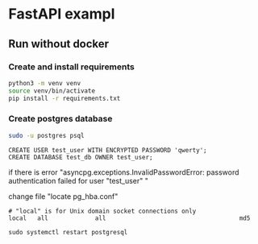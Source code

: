 # FastAPI exampl

## Run without docker

### Create and install requirements

```bash
python3 -m venv venv
source venv/bin/activate
pip install -r requirements.txt
```
### Create postgres database

```bash
sudo -u postgres psql
```

```postgresql
CREATE USER test_user WITH ENCRYPTED PASSWORD 'qwerty';
CREATE DATABASE test_db OWNER test_user;
```

if there is error "asyncpg.exceptions.InvalidPasswordError: password authentication failed for user "test_user"
"

change file "locate pg_hba.conf"
```
# "local" is for Unix domain socket connections only
local   all             all                                     md5 
```

`sudo systemctl restart postgresql`